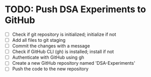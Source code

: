 # TODO: Push DSA Experiments to GitHub

- [ ] Check if git repository is initialized; initialize if not
- [ ] Add all files to git staging
- [ ] Commit the changes with a message
- [ ] Check if GitHub CLI (gh) is installed; install if not
- [ ] Authenticate with GitHub using gh
- [ ] Create a new GitHub repository named 'DSA-Experiments'
- [ ] Push the code to the new repository
